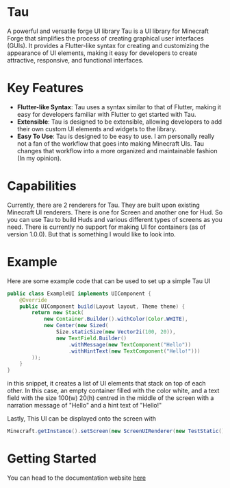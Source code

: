 # Tau
A powerful and versatile forge UI library
Tau is a UI library for Minecraft Forge that simplifies the process of creating graphical user interfaces (GUIs). It provides a Flutter-like syntax for creating and customizing the appearance of UI elements, making it easy for developers to create attractive, responsive, and functional interfaces.


# Key Features
- **Flutter-like Syntax**: Tau uses a syntax similar to that of Flutter, making it easy for developers familiar with Flutter to get started with Tau.
- **Extensible**: Tau is designed to be extensible, allowing developers to add their own custom UI elements and widgets to the library.
- **Easy To Use**: Tau is designed to be easy to use. I am personally really not a fan of the workflow that goes into making Minecraft UIs. Tau changes that workflow into a more organized and maintainable fashion (In my opinion).


# Capabilities
Currently, there are 2 renderers for Tau. They are built upon existing Minecraft UI renderers. There is one for Screen and another one for Hud. So you can use Tau to build Huds and various different types of screens as you need. There is currently no support for making UI for containers (as of version 1.0.0). But that is something I would like to look into.

# Example
Here are some example code that can be used to set up a simple Tau UI
```java
public class ExampleUI implements UIComponent {
    @Override
    public UIComponent build(Layout layout, Theme theme) {
        return new Stack(
            new Container.Builder().withColor(Color.WHITE),
            new Center(new Sized(
                Size.staticSize(new Vector2i(100, 20)),
                new TextField.Builder()
                    .withMessage(new TextComponent("Hello"))
                    .withHintText(new TextComponent("Hello!")))
        ));
    }
}
```

in this snippet, it creates a list of UI elements that stack on top of each other. In this case, an empty container filled with the color white, and a text field with the size 100(w) 20(h) centred in the middle of the screen with a narration message of "Hello" and a hint text of "Hello!"

Lastly, This UI can be displayed onto the screen with 
```java
Minecraft.getInstance().setScreen(new ScreenUIRenderer(new TestStatic()));
```

# Getting Started
You can head to the documentation website [here](https://mc-tau-ui.github.io/)

